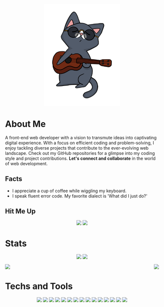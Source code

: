 <p align="center">
  <a href="https://skillicons.dev">
    <img width=250 src="./github.webp" />
  </a>
</p>

# About Me
A front-end web developer with a vision to transmute ideas into captivating digital experience. With a focus on efficient coding and problem-solving, I enjoy tackling diverse projects that contribute to the ever-evolving web landscape. Check out my GitHub repositories for a glimpse into my coding style and project contributions. **Let's connect and collaborate** in the world of web development.
## Facts
- I appreciate a cup of coffee while wiggling my keyboard.
- I speak fluent error code. My favorite dialect is 'What did I just do?'
## Hit Me Up
<p align="center">
	<a href="https://discordapp.com/users/413222831296610305"><img src="https://skillicons.dev/icons?i=discord"/></a>
	<a href="https://www.linkedin.com/in/kmjahanzaib"><img src="https://skillicons.dev/icons?i=linkedin"/></a>
</p>

# Stats
<p align="center">
<img src="https://github-readme-streak-stats.herokuapp.com?user=ZaibLComrade&theme=dark&date_format=M%20j%5B%2C%20Y%5D&mode=weekly&card_width=600&border=23EB7F&ring=23EB7F&fire=CBD760&stroke=5BE2EB&sideLabels=5BE2EB&currStreakNum=5BE2EB&sideNums=5BE2EB&currStreakLabel=23EB7F&dates=23EB7F&excludeDaysLabel=23EB7F)"/>

<img src="http://github-profile-summary-cards.vercel.app/api/cards/profile-details?username=ZaibLComrade&theme=github_dark"/>

<div style="display:flex;justify-content:space-between;">
<img src="http://github-profile-summary-cards.vercel.app/api/cards/repos-per-language?username=ZaibLComrade&theme=github_dark&exclude=vim,c"/>

<img src="http://github-profile-summary-cards.vercel.app/api/cards/stats?username=ZaibLComrade&theme=github_dark"/>
</div>

# Techs and Tools
<p align="center">
  <a><img src="https://skillicons.dev/icons?i=react"/></a>
  <a><img src="https://skillicons.dev/icons?i=tailwind"/></a>
  <a><img src="https://skillicons.dev/icons?i=mongodb"/></a>
  <a><img src="https://skillicons.dev/icons?i=firebase"/></a>
  <a><img src="https://skillicons.dev/icons?i=html"/></a>
  <a><img src="https://skillicons.dev/icons?i=css"/></a>
  <a><img src="https://skillicons.dev/icons?i=js"/></a>
  <a><img src="https://skillicons.dev/icons?i=git"/></a>
  <a><img src="https://skillicons.dev/icons?i=c"/></a>
  <a><img src="https://skillicons.dev/icons?i=mui"/></a>
  <a><img src="https://skillicons.dev/icons?i=nodejs"/></a>
  <a><img src="https://skillicons.dev/icons?i=expressjs"/></a>
  <a><img src="https://skillicons.dev/icons?i=vite"/></a>
  <a><img src="https://skillicons.dev/icons?i=neovim"/></a>
  <a><img src="https://skillicons.dev/icons?i=vscode"/></a>
</p>

